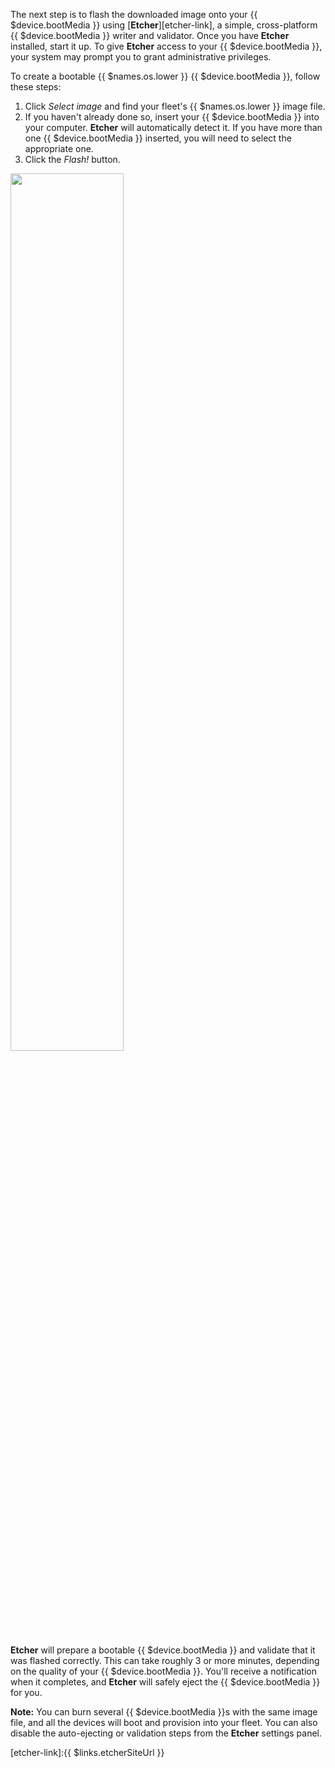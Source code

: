 The next step is to flash the downloaded image onto your {{ $device.bootMedia }} using [**Etcher**][etcher-link], a simple, cross-platform {{ $device.bootMedia }} writer and validator. Once you have **Etcher** installed, start it up. To give **Etcher** access to your {{ $device.bootMedia }}, your system may prompt you to grant administrative privileges.

To create a bootable {{ $names.os.lower }} {{ $device.bootMedia }}, follow these steps:

1. Click *Select image* and find your fleet's {{ $names.os.lower }} image file.
2. If you haven't already done so, insert your {{ $device.bootMedia }} into your computer. **Etcher** will automatically detect it. If you have more than one {{ $device.bootMedia }} inserted, you will need to select the appropriate one.
3. Click the *Flash!* button.

<img src="/img/common/etcher/etcher.gif" width="60%">

**Etcher** will prepare a bootable {{ $device.bootMedia }} and validate that it was flashed correctly. This can take roughly 3 or more minutes, depending on the quality of your {{ $device.bootMedia }}. You'll receive a notification when it completes, and **Etcher** will safely eject the {{ $device.bootMedia }} for you.

__Note:__ You can burn several {{ $device.bootMedia }}s with the same image file, and all the devices will boot and provision into your fleet. You can also disable the auto-ejecting or validation steps from the **Etcher** settings panel.

[etcher-link]:{{ $links.etcherSiteUrl }}
